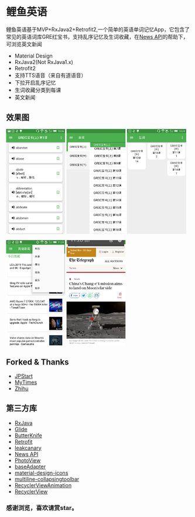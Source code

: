 # 鲤鱼英语

鲤鱼英语基于MVP+RxJava2+Retrofit2,一个简单的英语单词记忆App，它包含了常见的英语词库GRE红宝书，支持乱序记忆及生词收藏，在[News API](https://newsapi.org/)的帮助下，可浏览英文新闻

- Material Design
- RxJava2(Not RxJava1.x)
- Retrofit2
- 支持TTS语音（来自有道语音）
- 下拉开启乱序记忆
- 生词收藏分类到每课
- 英文新闻


## 效果图

<img src="screenshot/screenshot_0.png" width="32%"> <img src="screenshot/screenshot_1.png" width="32%"> <img src="screenshot/screenshot_2.png" width="32%"> 

<img src="screenshot/screenshot_3.png" width="32%"> <img src="screenshot/screenshot_4.png" width="32%">

## Forked & Thanks

- [JPStart](https://github.com/pwcong/JPStart)
- [MyTimes](https://github.com/debajyotibasak/MyTimes)
- [Zhihu](https://github.com/yiyibb/Zhihu)

## 第三方库
- [RxJava](https://github.com/ReactiveX/RxJava)
- [Glide](https://github.com/bumptech/glide)
- [ButterKnife](https://github.com/JakeWharton/butterknife)
- [Retrofit](https://github.com/square/retrofit)
- [leakcanary](https://github.com/square/leakcanary)
- [News API](https://newsapi.org/)
- [PhotoView](https://github.com/chrisbanes/PhotoView)
- [baseAdapter](https://github.com/hongyangAndroid/baseAdapter)
- [material-design-icons](https://github.com/google/material-design-icons)
- [multiline-collapsingtoolbar](https://github.com/opacapp/multiline-collapsingtoolbar)
- [RecyclerViewAnimation](https://github.com/nuptboyzhb/RecyclerViewAnimation)
- [RecyclerView](https://github.com/zhanglongt/RecyclerView)


### 感谢浏览，喜欢请赏star。